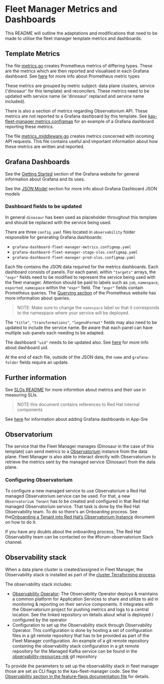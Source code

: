# Fleet Manager Metrics and Dashboards
This README will outline the adaptations and modifications that need to be made to utilise the fleet manager template metrics and dashboards.

## Template Metrics
The file [metrics.go](../../pkg/metrics/metrics.go) creates Prometheus metrics of differing types. These are the metrics which are then reported and visualised in each Grafana dashboard.
See [here](https://prometheus.io/docs/concepts/metric_types/) for more info about Prometheus metric types

These metrics are grouped by metric subject: data plane clusters, service ('dinosaur' for this template) and reconcilers. These metrics need to be updated with service name (ie 'dinosaur' replaced and service name included).

There is also a section of metrics regarding Observatorium API. These metrics are not reported to a Grafana dashboard by this template. See [kas-fleet-manager metrics configmap](https://gitlab.cee.redhat.com/service/app-interface/-/blob/master/resources/observability/grafana/grafana-dashboard-kas-fleet-manager-metrics.configmap.yaml#L5460-7247) for an example of a Grafana dashboard reporting these metrics.

The file [metrics_middleware.go](../../pkg/handlers/metrics_middleware.go) creates metrics concerned with incoming API requests. This file contains useful and important information about how these metrics are written and reported.

## Grafana Dashboards
See the [Getting Started](https://grafana.com/docs/grafana/latest/getting-started/?pg=docs) section of the Grafana website for general information about Grafana and its uses.

See the [JSON Model](https://grafana.com/docs/grafana/latest/dashboards/json-model/?pg=docs) section for more info about Grafana Dashboard JSON models

### Dashboard fields to be updated
In general `dinosaur` has been used as placeholder throughout this template and should be replaced with the service being used.

There are three `config.yaml` files located in `observability` folder responsible for generating Grafana dashboards:
* `grafana-dashboard-fleet-manager-metrics.configmap.yaml`
* `grafana-dashboard-fleet-manager-stage-slos.configmap.yaml`
* `grafana-dashboard-fleet-manager-prod-slos.configmap.yaml`

Each file contains the JSON data required for the metrics dashboards. Each dashboard consists of panels. For each panel, within `"targets"` arrays, the `"expr"` fields need to be modified to represent the service being used with the fleet manager. Attention should be paid to labels such as `job`, `namespace`, `exported_namespace` within the `"expr"` field.
The `"expr"` fields contain Prometheus queries. The [Querying section](https://prometheus.io/docs/prometheus/latest/querying/basics/) of the Prometheus website has more information about queries.

> NOTE: Make sure to change the `namespace` label so that it corresponds to the namespace where your service will be deployed.

The `"title"`, `"transformations"`, `"legendFormat"` fields may also need to be updated to include the service name. Be aware that each panel can have multiple sub-panels each needing to be adapted.

The dashboard `"uid"` needs to be updated also. See [here](https://grafana.com/docs/grafana/latest/http_api/dashboard/) for more info about dashboard uid.

At the end of each file, outside of the JSON data, the `name` and `grafana-folder` fields require an update.

## Further information
See [SLOs README](../slos/README.md) for more informtion about metrics and their use in measuring SLIs.

> NOTE this document contains references to Red Hat internal components

See [here](https://gitlab.cee.redhat.com/service/app-interface#add-a-grafana-dashboard) for information about adding Grafana dashboards in App-Sre

## Observatorium

The service that the Fleet Manager manages (Dinosaur in the case of this template)
can send metrics to a [Observatorium](https://github.com/observatorium/observatorium)
instance from the data plane. Fleet Manager is also able to interact directly
with Observatorium to retrieve the metrics sent by the managed
service (Dinosaur) from the data plane.

### Configuring Observatorium

To configure a new managed service to use Observatorium a Red Hat managed
Observatorium service can be used. For that, a new `Observatorium Tenant` has
to be created and configured in that Red Hat managed Observatorium service. That
task is done by the Red Hat Observability team. To do so there's
an Onboarding process. See the[Onboarding a Tenant into Red Hat’s Observatorium Instance](https://docs.google.com/document/d/1pjM9RRvij-IgwqQMt5q798B_4k4A9Y16uT2oV9sxN3g) document on how to do it.

If you have any doubts about the onboarding process, The Red Hat Observability
team can be contacted on the #forum-observatorium Slack channel.

## Observability stack

When a data plane cluster is created/assigned in Fleet Manager, the Observability stack is installed as part of the [cluster
Terraforming process](../implementation.md).

The observability stack includes:
* [Observability Operator](https://github.com/redhat-developer/observability-operator): The Observability Operator deploys & maintains a common platform for Application Services to share and utilize to aid in monitoring & reporting on their service components. It integrates with the Observatorium project for pushing metrics and logs to a central location. See the linked repository on details about what is deployed / configured by the operator
* Configuration to set up the Observability stack through Observability Operator. This
  configuration is done by hosting a set of configuration files in a git remote repository that has to be provided as part of
  the Fleet Manager configuration. An example of a git remote repository containing the observability stack configuration in a git remote
  repository for the Managed Kafka service can be found in the [observability-resources-mk](https://github.com/bf2fc6cc711aee1a0c2a/observability-resources-mk) git repository

To provide the parameters to set up the observability stack in fleet manager those are set as
CLI flags to the kas-fleet-manager code. See the [Observability section in the feature-flags documentation file](../feature-flags.md#Observability)
for details.
